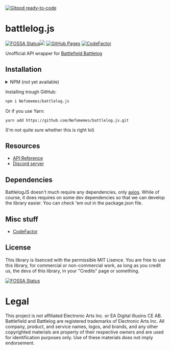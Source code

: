 [![Gitpod ready-to-code](https://img.shields.io/badge/Gitpod-ready--to--code-blue?logo=gitpod)](https://gitpod.io/#https://github.com/Nefomemes/battlelog.js)

# battlelog.js

[![FOSSA Status](https://app.fossa.com/api/projects/git%2Bgithub.com%2FNefomemes%2Fbattlelog.js.svg?type=shield)](https://app.fossa.com/projects/git%2Bgithub.com%2FNefomemes%2Fbattlelog.js?ref=badge_shield)![](https://img.shields.io/github/workflow/status/Nefomemes/battlelog.js/ESLint?label=ESLint) [![GitHub Pages](https://github.com/Nefomemes/battlelog.js/actions/workflows/docs.yml/badge.svg)](https://github.com/Nefomemes/battlelog.js/actions/workflows/docs.yml)  [![CodeFactor](https://www.codefactor.io/repository/github/nefomemes/battlelog.js/badge)](https://www.codefactor.io/repository/github/nefomemes/battlelog.js)

Unofficial API wrapper for [Battlefield Battlelog](https://battlelog.battlefield.com)

## Installation

<details>

  <summary>NPM (not yet available)</summary>

```bash
npm i battlelog.js
```

Or if you use Yarn:

```bash
yarn add battlelog.js
```

Note that this library isn't available on NPM yet. But in the mean time, you can
install it trought GitHub.

</details>

Installing trough GitHub:

```bash
npm i Nefomemes/battlelog.js
```

Or if you use Yarn:

```
yarn add https://github.com/Nefomemes/battlelog.js.git
```

(I'm not quite sure whether this is right lol)

## Resources

- [API Reference](https://nefomemes.github.io/battlelog.js)
- [Discord server](https://discord.gg/gTB3Vzf5)

## Dependencies

BattlelogJS doesn't much require any dependencies, only
[axios](https://github.com/axios/axios). While of course, it does requires on
some dev dependencies so that we can develop the library easier. You can check
'em out in the package.json file.

## Misc stuff

- [CodeFactor](https://www.codefactor.io/repository/github/nefomemes/battlelog.js/issues)

## License

This library is lisenced with the permissible MIT Lisence. You are free to use
this library, for commercial or non-commercial work, as long as you credit us,
the devs of this library, in your "Credits" page or something.

[![FOSSA Status](https://app.fossa.com/api/projects/git%2Bgithub.com%2FNefomemes%2Fbattlelog.js.svg?type=large)](https://app.fossa.com/projects/git%2Bgithub.com%2FNefomemes%2Fbattlelog.js?ref=badge_large)

# Legal

This project is not affiliated Electronic Arts Inc. or EA Digital Illusins CE
AB. Battlefield and Battlelog are registered trademarks of Electronic Arts Inc.
All company, product, and service names, logos, and brands, and any other
copyrighted materials are property of their respective owners and are used for
identification purposes only. Use of these materials does not imply endorsement.
